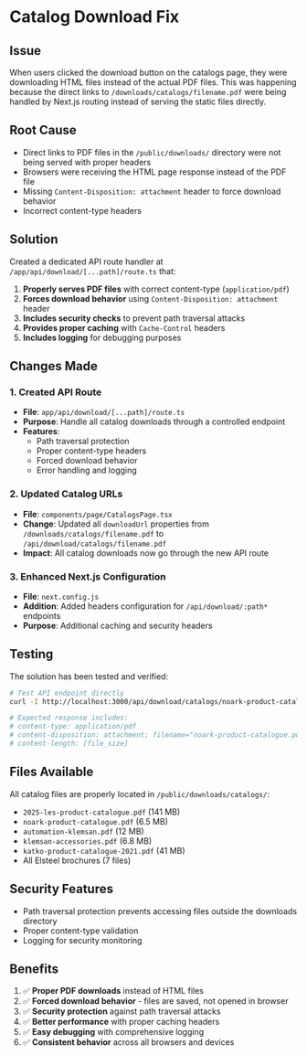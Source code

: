 # Catalog Download Fix

## Issue
When users clicked the download button on the catalogs page, they were downloading HTML files instead of the actual PDF files. This was happening because the direct links to `/downloads/catalogs/filename.pdf` were being handled by Next.js routing instead of serving the static files directly.

## Root Cause
- Direct links to PDF files in the `/public/downloads/` directory were not being served with proper headers
- Browsers were receiving the HTML page response instead of the PDF file
- Missing `Content-Disposition: attachment` header to force download behavior
- Incorrect content-type headers

## Solution
Created a dedicated API route handler at `/app/api/download/[...path]/route.ts` that:

1. **Properly serves PDF files** with correct content-type (`application/pdf`)
2. **Forces download behavior** using `Content-Disposition: attachment` header
3. **Includes security checks** to prevent path traversal attacks
4. **Provides proper caching** with `Cache-Control` headers
5. **Includes logging** for debugging purposes

## Changes Made

### 1. Created API Route
- **File**: `app/api/download/[...path]/route.ts`
- **Purpose**: Handle all catalog downloads through a controlled endpoint
- **Features**:
  - Path traversal protection
  - Proper content-type headers
  - Forced download behavior
  - Error handling and logging

### 2. Updated Catalog URLs
- **File**: `components/page/CatalogsPage.tsx`
- **Change**: Updated all `downloadUrl` properties from `/downloads/catalogs/filename.pdf` to `/api/download/catalogs/filename.pdf`
- **Impact**: All catalog downloads now go through the new API route

### 3. Enhanced Next.js Configuration
- **File**: `next.config.js`
- **Addition**: Added headers configuration for `/api/download/:path*` endpoints
- **Purpose**: Additional caching and security headers

## Testing
The solution has been tested and verified:

```bash
# Test API endpoint directly
curl -I http://localhost:3000/api/download/catalogs/noark-product-catalogue.pdf

# Expected response includes:
# content-type: application/pdf
# content-disposition: attachment; filename="noark-product-catalogue.pdf"
# content-length: [file_size]
```

## Files Available
All catalog files are properly located in `/public/downloads/catalogs/`:
- `2025-les-product-catalogue.pdf` (141 MB)
- `noark-product-catalogue.pdf` (6.5 MB)
- `automation-klemsan.pdf` (12 MB)
- `klemsan-accessories.pdf` (6.8 MB)
- `katko-product-catalogue-2021.pdf` (41 MB)
- All Elsteel brochures (7 files)

## Security Features
- Path traversal protection prevents accessing files outside the downloads directory
- Proper content-type validation
- Logging for security monitoring

## Benefits
1. ✅ **Proper PDF downloads** instead of HTML files
2. ✅ **Forced download behavior** - files are saved, not opened in browser
3. ✅ **Security protection** against path traversal attacks
4. ✅ **Better performance** with proper caching headers
5. ✅ **Easy debugging** with comprehensive logging
6. ✅ **Consistent behavior** across all browsers and devices 